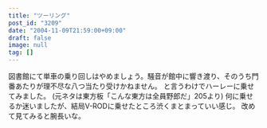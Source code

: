 ```yaml
---
title: "ツーリング"
post_id: "3209"
date: "2004-11-09T21:59:00+09:00"
draft: false
image: null
tag: []
---
```



図書館にて単車の乗り回しはやめましょう。騒音が館中に響き渡り、そのうち門番あたりが理不尽な八つ当たり受けかねません。 と言うわけでハーレーに乗せてみました。 (元ネタは東方板「こんな東方は全員野郎だ」205より)  何に乗せるか迷いましたが、結局V-RODに乗せたところ渋くまとまっていい感じ。 改めて見てみると腕長いな。
